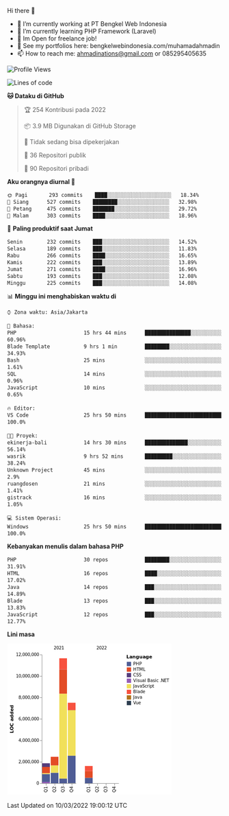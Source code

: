 Hi there 👋

- 🔭 I’m currently working at PT Bengkel Web Indonesia
- 🌱 I’m currently learning PHP Framework (Laravel)
- 📂 Im Open for freelance job!
- 🧷 See my portfolios here: bengkelwebindonesia.com/muhamadahmadin
- 📫 How to reach me: ahmadinations@gmail.com or 085295405635


<!--START_SECTION:waka-->
![Profile Views](http://img.shields.io/badge/Profil%20dilihat-0-blue)

![Lines of code](https://img.shields.io/badge/Sejak%20Hello%20World%20aku%20telah%20menulis-25%20Million%20baris%20kode-blue)

**🐱 Dataku di GitHub** 

> 🏆 254 Kontribusi pada 2022
 > 
> 📦 3.9 MB Digunakan di GitHub Storage 
 > 
> 🚫 Tidak sedang bisa dipekerjakan
 > 
> 📜 36 Repositori publik 
 > 
> 🔑 90 Repositori pribadi  
 > 
**Aku orangnya diurnal 🐤** 

```text
🌞 Pagi       293 commits    ████░░░░░░░░░░░░░░░░░░░░░   18.34% 
🌆 Siang      527 commits    ████████░░░░░░░░░░░░░░░░░   32.98% 
🌃 Petang     475 commits    ███████░░░░░░░░░░░░░░░░░░   29.72% 
🌙 Malam      303 commits    ████░░░░░░░░░░░░░░░░░░░░░   18.96%

```
📅 **Paling produktif saat Jumat** 

```text
Senin        232 commits    ███░░░░░░░░░░░░░░░░░░░░░░   14.52% 
Selasa       189 commits    ███░░░░░░░░░░░░░░░░░░░░░░   11.83% 
Rabu         266 commits    ████░░░░░░░░░░░░░░░░░░░░░   16.65% 
Kamis        222 commits    ███░░░░░░░░░░░░░░░░░░░░░░   13.89% 
Jumat        271 commits    ████░░░░░░░░░░░░░░░░░░░░░   16.96% 
Sabtu        193 commits    ███░░░░░░░░░░░░░░░░░░░░░░   12.08% 
Minggu       225 commits    ███░░░░░░░░░░░░░░░░░░░░░░   14.08%

```


📊 **Minggu ini menghabiskan waktu di** 

```text
⌚︎ Zona waktu: Asia/Jakarta

💬 Bahasa: 
PHP                      15 hrs 44 mins      ███████████████░░░░░░░░░░   60.96% 
Blade Template           9 hrs 1 min         ████████░░░░░░░░░░░░░░░░░   34.93% 
Bash                     25 mins             ░░░░░░░░░░░░░░░░░░░░░░░░░   1.61% 
SQL                      14 mins             ░░░░░░░░░░░░░░░░░░░░░░░░░   0.96% 
JavaScript               10 mins             ░░░░░░░░░░░░░░░░░░░░░░░░░   0.65%

🔥 Editor: 
VS Code                  25 hrs 50 mins      █████████████████████████   100.0%

🐱‍💻 Proyek: 
ekinerja-bali            14 hrs 30 mins      ██████████████░░░░░░░░░░░   56.14% 
wasrik                   9 hrs 52 mins       █████████░░░░░░░░░░░░░░░░   38.24% 
Unknown Project          45 mins             ░░░░░░░░░░░░░░░░░░░░░░░░░   2.9% 
ruangdosen               21 mins             ░░░░░░░░░░░░░░░░░░░░░░░░░   1.41% 
gistrack                 16 mins             ░░░░░░░░░░░░░░░░░░░░░░░░░   1.05%

💻 Sistem Operasi: 
Windows                  25 hrs 50 mins      █████████████████████████   100.0%

```

**Kebanyakan menulis dalam bahasa PHP** 

```text
PHP                      30 repos            ████████░░░░░░░░░░░░░░░░░   31.91% 
HTML                     16 repos            ████░░░░░░░░░░░░░░░░░░░░░   17.02% 
Java                     14 repos            ███░░░░░░░░░░░░░░░░░░░░░░   14.89% 
Blade                    13 repos            ███░░░░░░░░░░░░░░░░░░░░░░   13.83% 
JavaScript               12 repos            ███░░░░░░░░░░░░░░░░░░░░░░   12.77%

```


**Lini masa**

![Chart not found](https://raw.githubusercontent.com/MuhamadAhmadin/MuhamadAhmadin/master/charts/bar_graph.png) 


 Last Updated on 10/03/2022 19:00:12 UTC
<!--END_SECTION:waka-->
